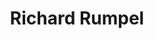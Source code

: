 ---
title: Richard Rumpel
images:
- mitglieder/richard/pro.jpg
- mitglieder/banner.jpg


lastname: Rumpel
firstname: Richard
profession: magStrom
status: active

email: kontakt@feuerundbenzin.tk
homepage: http://www.feuerundbenzin.tk

interests:
- Arduino
- Programmierung

projects:
- root/projekte/2017_mimr
- root/projekte/2018_koloroton
- root/projekte/2018_tetris
- root/projekte/2019_omi_cup
- root/projekte/2019_mimr2


---